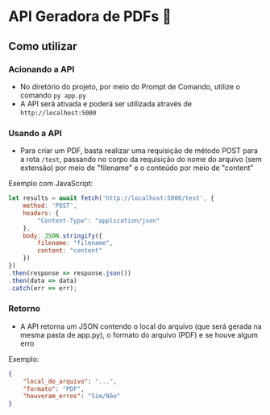 # API Geradora de PDFs :snake:

## Como utilizar

### Acionando a API
- No diretório do projeto, por meio do Prompt de Comando, utilize o comando `py app.py`
- A API será ativada e poderá ser utilizada através de `http://localhost:5000`

### Usando a API
- Para criar um PDF, basta realizar uma requisição de método POST para a rota `/test`, passando no corpo da requisição do nome do arquivo (sem extensão) por meio de "filename" e o conteúdo por meio de "content"

Exemplo com JavaScript:
```javascript
let results = await fetch('http://localhost:5000/test', {
	method: 'POST',
	headers: {
		"Content-Type": "application/json"
	},
	body: JSON.stringify({
		filename: "filename",
		content: "content"
	})
})
.then(response => response.json())
.then(data => data)
.catch(err => err);
```

### Retorno
- A API retorna um JSON contendo o local do arquivo (que será gerada na mesma pasta de app.py), o formato do arquivo (PDF) e se houve algum erro

Exemplo:
```json
{
	"local_do_arquivo": "...",
	"formato": "PDF",
	"houveram_erros": "Sim/Não"
}
```

